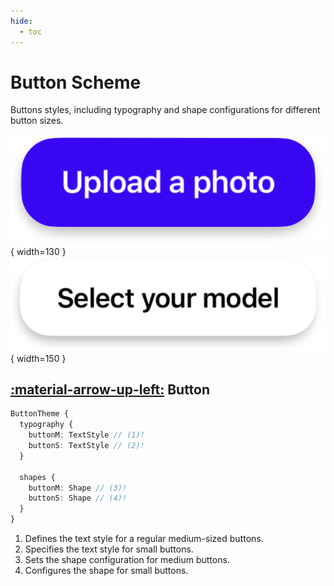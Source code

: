 ```yaml
---
hide:
  - toc
---
```

# Button Scheme

Buttons styles, including typography and shape configurations for different button sizes.

![component](/media/components/button-brand.png){ width=130 } ![component](/media/components/button-contrast-inverted.png){ width=150 }

## [:material-arrow-up-left:](/sdk/developer/configuration/ui/theme/index.md#theme) Button

```typescript
ButtonTheme {
  typography {
    buttonM: TextStyle // (1)!
    buttonS: TextStyle // (2)!
  }

  shapes {
    buttonM: Shape // (3)!
    buttonS: Shape // (4)!
  }
}

```

1. Defines the text style for a regular medium-sized buttons.
2. Specifies the text style for small buttons.
3. Sets the shape configuration for medium buttons.
4. Configures the shape for small buttons. 